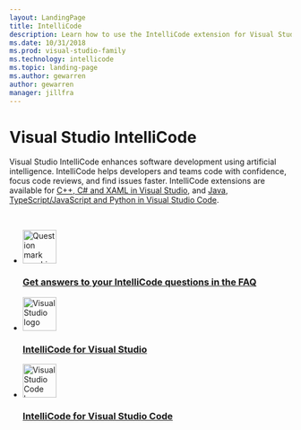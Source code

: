 ```yaml
---
layout: LandingPage
title: IntelliCode
description: Learn how to use the IntelliCode extension for Visual Studio.
ms.date: 10/31/2018
ms.prod: visual-studio-family
ms.technology: intellicode
ms.topic: landing-page
ms.author: gewarren
author: gewarren
manager: jillfra
---
```

# Visual Studio IntelliCode

Visual Studio IntelliCode enhances software development using artificial intelligence. IntelliCode helps developers and teams code with confidence, focus code reviews, and find issues faster. IntelliCode extensions are available for [C++, C# and XAML in Visual Studio](intellicode-visual-studio.md), and [Java, TypeScript/JavaScript and Python in Visual Studio Code](intellicode-visual-studio-code.md).

<br />

<ul class="panelContent cardsFTitle">
    <li>
        <a href="faq.md">
        <div class="cardSize">
            <div class="cardPadding">
                <div class="card">
                    <div class="cardImageOuter">
                        <div class="cardImage">
                            <img height="60" width="60" src="https://docs.microsoft.com/media/common/i_support.svg" alt="Question mark graphic">
                        </div>
                    </div>
                    <div class="cardText">
                        <h3>Get answers to your IntelliCode questions in the FAQ</h3>
                    </div>
                </div>
            </div>
        </div>
        </a>
    </li>
    <li>
        <a href="intellicode-visual-studio.md">
        <div class="cardSize">
            <div class="cardPadding">
                <div class="card">
                    <div class="cardImageOuter">
                        <div class="cardImage">
                            <img height="60" width="60" src="https://docs.microsoft.com/media/logos/logo_vs-ide.svg" alt="Visual Studio logo">
                        </div>
                    </div>
                    <div class="cardText">
                        <h3>IntelliCode for Visual Studio</h3>
                    </div>
                </div>
            </div>
        </div>
        </a>
    </li>
    <li>
        <a href="intellicode-visual-studio-code.md">
        <div class="cardSize">
            <div class="cardPadding">
                <div class="card">
                    <div class="cardImageOuter">
                        <div class="cardImage">
                            <img height="60" width="60" src="https://docs.microsoft.com/media/logos/logo_vs-code.svg" alt="Visual Studio Code logo">
                        </div>
                    </div>
                    <div class="cardText">
                        <h3>IntelliCode for Visual Studio Code</h3>
                    </div>
                </div>
            </div>
        </div>
        </a>
    </li>
</ul>
